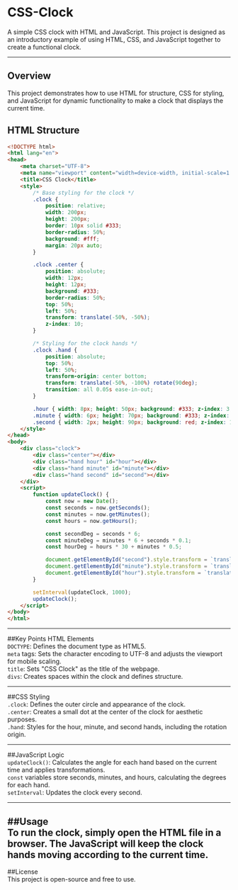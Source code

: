 # CSS-Clock

A simple CSS clock with HTML and JavaScript. This project is designed as an introductory example of using HTML, CSS, and JavaScript together to create a functional clock.

---

## Overview

This project demonstrates how to use HTML for structure, CSS for styling, and JavaScript for dynamic functionality to make a clock that displays the current time.

## HTML Structure

```html
<!DOCTYPE html>
<html lang="en">
<head>
    <meta charset="UTF-8">
    <meta name="viewport" content="width=device-width, initial-scale=1.0">
    <title>CSS Clock</title>
    <style>
        /* Base styling for the clock */
        .clock {
            position: relative;
            width: 200px;
            height: 200px;
            border: 10px solid #333;
            border-radius: 50%;
            background: #fff;
            margin: 20px auto;
        }

        .clock .center {
            position: absolute;
            width: 12px;
            height: 12px;
            background: #333;
            border-radius: 50%;
            top: 50%;
            left: 50%;
            transform: translate(-50%, -50%);
            z-index: 10;
        }

        /* Styling for the clock hands */
        .clock .hand {
            position: absolute;
            top: 50%;
            left: 50%;
            transform-origin: center bottom;
            transform: translate(-50%, -100%) rotate(90deg);
            transition: all 0.05s ease-in-out;
        }

        .hour { width: 8px; height: 50px; background: #333; z-index: 3; }
        .minute { width: 6px; height: 70px; background: #333; z-index: 2; }
        .second { width: 2px; height: 90px; background: red; z-index: 1; }
    </style>
</head>
<body>
    <div class="clock">
        <div class="center"></div>
        <div class="hand hour" id="hour"></div>
        <div class="hand minute" id="minute"></div>
        <div class="hand second" id="second"></div>
    </div>
    <script>
        function updateClock() {
            const now = new Date();
            const seconds = now.getSeconds();
            const minutes = now.getMinutes();
            const hours = now.getHours();

            const secondDeg = seconds * 6;
            const minuteDeg = minutes * 6 + seconds * 0.1;
            const hourDeg = hours * 30 + minutes * 0.5;

            document.getElementById("second").style.transform = `translate(-50%, -100%) rotate(${secondDeg}deg)`;
            document.getElementById("minute").style.transform = `translate(-50%, -100%) rotate(${minuteDeg}deg)`;
            document.getElementById("hour").style.transform = `translate(-50%, -100%) rotate(${hourDeg}deg)`;
        }

        setInterval(updateClock, 1000);
        updateClock();
    </script>
</body>
</html>
```
---
##Key Points
HTML Elements <br/>
`DOCTYPE`: Defines the document type as HTML5. <br/>
`meta` tags: Sets the character encoding to UTF-8 and adjusts the viewport for mobile scaling. <br/>
`title`: Sets "CSS Clock" as the title of the webpage. <br/>
`divs`: Creates spaces within the clock and defines structure. <br/>

---
##CSS Styling <br/>
`.clock`: Defines the outer circle and appearance of the clock. <br/>
`.center`: Creates a small dot at the center of the clock for aesthetic purposes. <br/>
`.hand`: Styles for the hour, minute, and second hands, including the rotation origin. <br/>

---
##JavaScript Logic <br/>
`updateClock()`: Calculates the angle for each hand based on the current time and applies transformations. <br/>
`const` variables store seconds, minutes, and hours, calculating the degrees for each hand. <br/>
`setInterval`: Updates the clock every second. <br/>

---
##Usage <br/>
To run the clock, simply open the HTML file in a browser. The JavaScript will keep the clock hands moving according to the current time. <br/>
---
##License <br/>
This project is open-source and free to use.

